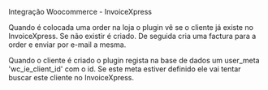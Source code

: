 Integração Woocommerce - InvoiceXpress

Quando é colocada uma order na loja o plugin vê se o cliente já existe no InvoiceXpress. Se não existir é criado. De seguida cria uma factura para a order e enviar por e-mail a mesma.

Quando o cliente é criado o plugin regista na base de dados um user_meta 'wc_ie_client_id' com o id. Se este meta estiver definido ele vai tentar buscar este cliente no InvoiceXpress.